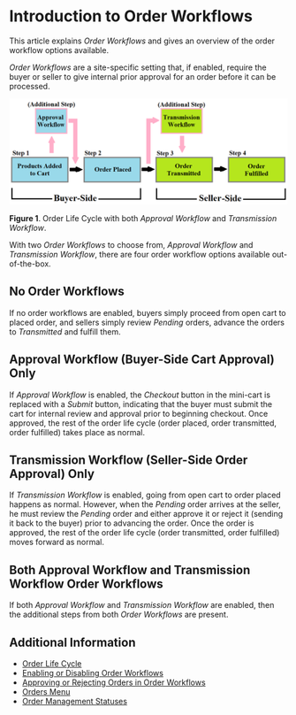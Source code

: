 # Introduction to Order Workflows

This article explains _Order Workflows_ and gives an overview of the order workflow options available.

_Order Workflows_ are a site-specific setting that, if enabled, require the buyer or seller to give internal prior approval for an order before it can be processed.

![Order Workflows](./introduction-to-order-workflows/images/01.png)

**Figure 1**. Order Life Cycle with both _Approval Workflow_ and _Transmission Workflow_.

With two _Order Workflows_ to choose from, _Approval Workflow_ and _Transmission Workflow_, there are four order workflow options available out-of-the-box.

## No Order Workflows

If no order workflows are enabled, buyers simply proceed from open cart to placed order, and sellers simply review _Pending_ orders, advance the orders to _Transmitted_ and fulfill them.

## Approval Workflow (Buyer-Side Cart Approval) Only

If _Approval Workflow_ is enabled, the _Checkout_ button in the mini-cart is replaced with a _Submit_ button, indicating that the buyer must submit the cart for internal review and approval prior to beginning checkout. Once approved, the rest of the order life cycle (order placed, order transmitted, order fulfilled) takes place as normal.

## Transmission Workflow (Seller-Side Order Approval) Only

If _Transmission Workflow_ is enabled, going from open cart to order placed happens as normal. However, when the _Pending_ order arrives at the seller, he must review the _Pending_ order and either approve it or reject it (sending it back to the buyer) prior to advancing the order. Once the order is approved, the rest of the order life cycle (order transmitted, order fulfilled) moves forward as normal.

## Both Approval Workflow and Transmission Workflow Order Workflows

If both _Approval Workflow_ and _Transmission Workflow_ are enabled, then the additional steps from both _Order Workflows_ are present.

## Additional Information

* [Order Life Cycle](../order-life-cycle.md)
* [Enabling or Disabling Order Workflows](./enabling-or-disabling-order-workflows.md)
* [Approving or Rejecting Orders in Order Workflows](./approving-or-rejecting-orders-in-order-workflows.md)
* [Orders Menu](../orders-menu.md)
* [Order Management Statuses](../order-management-statuses.md)
